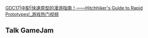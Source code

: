 [GDC17|中配|快速原型的漫游指南！——Hitchhiker's Guide to Rapid Prototypes!_游戏热门视频](https://www.bilibili.com/video/BV1C15VzFEJL?spm_id_from=333.788.videopod.sections&vd_source=1015af2504b4c9c5deda584505666669)

## Talk GameJam
